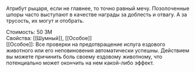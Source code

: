 Атрибут рыцаря, если не главнее, то точно равный мечу. Позолоченные шпоры часто выступают в качестве награды за доблесть и отвагу. А за трусость, их могут и отобрать.


Стоимость: 50 ЗМ<br>
Свойства: [[Шумный]], [[Особое]]<br>
[[Особое]]: Все проверки на предотвращение испуга ездового животного или его неповиновения автоматически успешны. Действием вы можете причинить боль своему ездовому животному, что потенциально может окончить на нем какой-либо эффект.